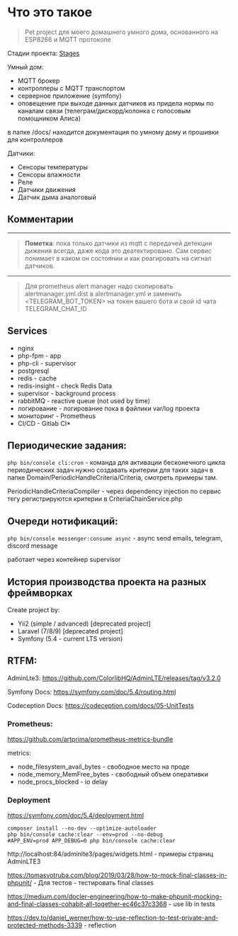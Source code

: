 # Что это такое

> Pet project для моего домашнего умного дома, основанного на ESP8266 и MQTT протоколе

Стадии проекта: [Stages](docs/project/STAGES.md)

Умный дом:
 - MQTT брокер
 - контроллеры с MQTT транспортом
 - серверное приложение (symfony)
 - оповещение при выходе данных датчиков из придела нормы по каналам связи (телеграм/дискорд/колонка с голосовым 
помощником Алиса)

в папке /docs/ находится документация по умному дому и прошивки для контроллеров

Датчики:
 - Сенсоры температуры
 - Сенсоры влажности
 - Реле
 - Датчики движения
 - Датчик дыма аналоговый

## Комментарии

----

> **Пометка**: пока только датчики из mqtt с передачей детекции дижения всегда, даже кода это деатектировано. 
> Сам сервис понимает в каком он состоянии и как реагировать на сигнал датчиков.

----

> Для prometheus alert manager надо скопировать alertmanager.yml.dist в alertmanager.yml и заменить <TELEGRAM_BOT_TOKEN> на токен вашего бота и свой id чата TELEGRAM_CHAT_ID

## Services

- nginx
- php-fpm - app
- php-cli - supervisor
- postgresql
- redis - cache
- redis-insight - check Redis Data
- supervisor - background process
- rabbitMQ - reactive queue (not used by time)
- логирование - логирование пока в файлики var/log проекта
- мониторинг - Prometheus
- CI/CD - Gitlab CI*

## Периодические задания:

`php bin/console cli:cron` - команда для активации бесконечного цикла периодических задач
нужно создавать критерии для таких задач в папке Domain/PeriodicHandleCriteria/Criteria, смотреть примеры там. 

PeriodicHandleCriteriaCompiler - через dependency injection по сервис тегу регистрируются критерии 
в CriteriaChainService.php  


## Очереди нотификаций:

`php bin/console messenger:consume async` - async send emails, telegram, discord message

работает через контейнер supervisor


## История производства проекта на разных фреймворках

Create project by: 
- Yii2 (simple / advanced) [deprecated project]
- Laravel (7/8/9) [deprecated project]
- Symfony (5.4 - current LTS version)


## RTFM:

AdminLte3: https://github.com/ColorlibHQ/AdminLTE/releases/tag/v3.2.0

Symfony Docs: https://symfony.com/doc/5.4/routing.html

Codeception Docs: https://codeception.com/docs/05-UnitTests


### Prometheus:

https://github.com/artprima/prometheus-metrics-bundle

metrics:
 - node_filesystem_avail_bytes - свободное место на проде
 - node_memory_MemFree_bytes - свободный объем оперативки
 - node_procs_blocked - io delay


### Deployment 

https://symfony.com/doc/5.4/deployment.html

```shell
composer install --no-dev --optimize-autoloader
php bin/console cache:clear --env=prod --no-debug
#APP_ENV=prod APP_DEBUG=0 php bin/console cache:clear
```

http://localhost:84/adminlte3/pages/widgets.html - примеры страниц AdminLTE3

https://tomasvotruba.com/blog/2019/03/28/how-to-mock-final-classes-in-phpunit/ - Для тестов - тестировать final classes

https://medium.com/docler-engineering/how-to-make-phpunit-mocking-and-final-classes-cohabit-all-together-ec46c37c3368 - use lib in tests

https://dev.to/daniel_werner/how-to-use-reflection-to-test-private-and-protected-methods-3339 - reflection